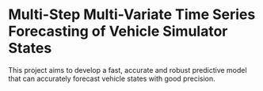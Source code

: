 # Multi-Step Multi-Variate Time Series Forecasting of Vehicle Simulator States

This project aims to develop a fast, accurate and robust predictive model that can accurately forecast vehicle states with good precision.
